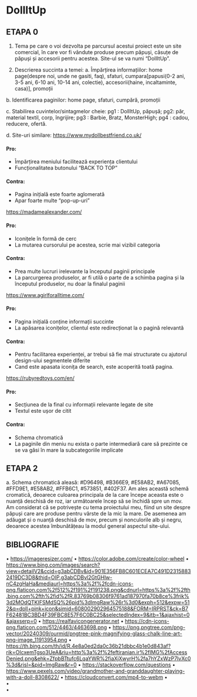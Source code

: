 # DollItUp

## ETAPA 0
1.  Tema pe care o voi dezvolta pe parcursul acestui proiect este un site comercial, în care vor fi vândute produse precum păpuși, căsuțe de păpuși și accesorii pentru acestea. Site-ul se va numi “DollItUp”.

2.	Descrierea succinta a temei:
a.	Împărțirea informațiilor: home page(despre noi, unde ne gasiti, faq), sfaturi, cumpara[papusi(0-2 ani, 3-5 ani, 6-10 ani, 10-14 ani, colectie), accesorii(haine, incaltaminte, casa)], promoții

b.	Identificarea paginilor: home page, sfaturi, cumpără, promoții

c.	Stabilirea cuvintelor/sintagmelor cheie: pg1 : DollItUp, păpușă; pg2: păr, material textil, corp, îngrijire; pg3 : Barbie, Bratz, MonsterHigh; pg4 : cadou, reducere, ofertă.

d.	Site-uri similare:
https://www.mydollbestfriend.co.uk/
#### Pro:
-	Împărțirea meniului facilitează experiența clientului
-	Funcționalitatea butonului “BACK TO TOP”
#### Contra:
-	Pagina inițială este foarte aglomerată
-	Apar foarte multe “pop-up-uri”

https://madamealexander.com/
#### Pro: 
-	Iconițele în formă de cerc
-	La mutarea cursorului pe acestea, scrie mai vizibil categoria
#### Contra:
-	Prea multe lucruri irelevante la începutul paginii principale
-	La parcurgerea produselor, ar fi utilă o parte de a schimba pagina și la începutul produselor, nu doar la finalul paginii

https://www.agirlforalltime.com/
#### Pro:
-	Pagina inițială conține informații succinte
-	La apăsarea iconițelor, clientul este redirecționat la o pagină relevantă 
#### Contra:
-	Pentru facilitarea experienței, ar trebui să fie mai structurate cu ajutorul design-ului segmentele diferite
-	Cand este apasata iconița de search, este acoperită toată pagina.

https://rubyredtoys.com/en/
#### Pro:
-	Secțiunea de la final cu informații relevante legate de site
-	Textul este ușor de citit
#### Contra:
-	Schema chromatică
-	La paginile din meniu nu exista o parte intermediară care să prezinte ce se va găsi în mare la subcategoriile implicate


## ETAPA 2 
a.	Schema chromatică aleasă: #D96498, #B366E9, #E58AB2, #A67085, #FFD9E1, #E58AB2, #FFB6C1, #573851, #402F37. Am ales această schemă cromatică, deoarece culoarea principala de la care începe aceasta este o nuanță deschisă de roz, iar următoarele încep să se închidă spre un mov. Am considerat că se potrivește cu tema proiectului meu, fiind un site despre păpuși care are produse pentru vârste de la mic la mare. De asemenea am adăugat și o nuanță deschisă de mov, precum și nonculorile alb și negru, deoarece acestea îmbunătățeau la modul general aspectul site-ului.


## BIBLIOGRAFIE
•	https://imageresizer.com/
•	https://color.adobe.com/create/color-wheel
•	https://www.bing.com/images/search?view=detailV2&ccid=g3abCDBv&id=901E356FB8C601ECEA7C491D23158832419DC3D8&thid=OIP.g3abCDBvl2GtGHlw-nC4zgHaHa&mediaurl=https%3a%2f%2fcdn-icons-png.flaticon.com%2f512%2f191%2f191238.png&cdnurl=https%3a%2f%2fth.bing.com%2fth%2fid%2fR.83769b08306f9761ad187970fa70b8ce%3frik%3d2MOdQTKIFSMdSQ%26pid%3dImgRaw%26r%3d0&exph=512&expw=512&q=doll+pink+icon&simid=608002902964575188&FORM=IRPRST&ck=B7F62481BC3BD4F39FBC8E57F6C0BC25&selectedIndex=9&itb=1&ajaxhist=0&ajaxserp=0
•	https://realfavicongenerator.net
•	https://cdn-icons-png.flaticon.com/512/4463/4463698.png
•	https://png.pngtree.com/png-vector/20240309/ourmid/pngtree-pink-magnifying-glass-chalk-line-art-png-image_11913954.png
•	https://th.bing.com/th/id/R.4e8a0ed2da0c36b21dbbc4b1e0d843af?rik=OIcxemTgso3UeA&riu=http%3a%2f%2feftiranian.ir%2fIMG%2fAccessDenied.png&ehk=ZfpbBTtufc6LqaYWR%2fiaXjXwyrH%2fa7hYZxWzP7lvXc0%3d&risl=&pid=ImgRaw&r=0
•	https://stackoverflow.com/questions
•	https://www.pexels.com/video/grandmother-and-granddaughter-playing-with-a-doll-8308622/
•	https://cloudconvert.com/mp4-to-webm
•	
•	
•	